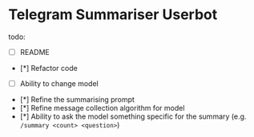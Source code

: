 # Telegram Summariser Userbot

todo:

- [ ] README
- [*] Refactor code
- [ ] Ability to change model
- [*] Refine the summarising prompt
- [*] Refine message collection algorithm for model
- [*] Ability to ask the model something specific for the summary (e.g. `/summary <count> <question>`)
